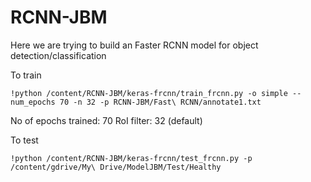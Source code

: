 # RCNN-JBM

Here we are trying to build an Faster RCNN model for object detection/classification

To train 
```
!python /content/RCNN-JBM/keras-frcnn/train_frcnn.py -o simple --num_epochs 70 -n 32 -p RCNN-JBM/Fast\ RCNN/annotate1.txt
```
No of epochs trained: 70
RoI filter: 32 (default)

To test
```
!python /content/RCNN-JBM/keras-frcnn/test_frcnn.py -p /content/gdrive/My\ Drive/ModelJBM/Test/Healthy
```
